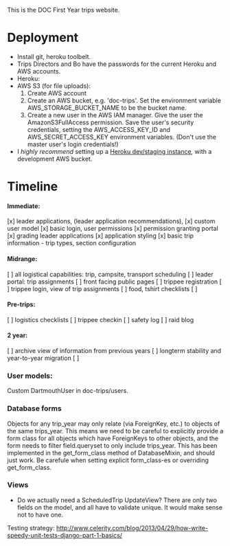 
This is the DOC First Year trips website.


Deployment
=========
* Install git, heroku toolbelt.
* Trips Directors and Bo have the passwords for the current Heroku and AWS accounts.
* Heroku:
* AWS S3 (for file uploads): 
  1) Create AWS account 
  2) Create an AWS bucket, e.g. 'doc-trips'. Set the environment variable AWS_STORAGE_BUCKET_NAME to be the bucket name.
  3) Create a new user in the AWS IAM manager. Give the user the AmazonS3FullAccess permission. Save the user's security credentials, setting the AWS_ACCESS_KEY_ID and AWS_SECRET_ACCESS_KEY environment variables. (Don't use the master user's login credentials!)
* I *highly recommend* setting up a [Heroku dev/staging instance](https://devcenter.heroku.com/articles/multiple-environments), with a development AWS bucket.


Timeline
========

#### Immediate:
[x] leader applications, (leader application recommendations), 
[x] custom user model 
[x] basic login, user permissions
[x] permission granting portal
[x] grading leader applications
[x] application styling 
[x] basic trip information - trip types, section configuration

#### Midrange:
[ ] all logistical capabilities: trip, campsite, transport scheduling
[ ] leader portal: trip assignments
[ ] front facing public pages
[ ] trippee registration
[ ] trippee login, view of trip assignments
[ ] food, tshirt checklists
[ ]

#### Pre-trips:
[ ] logistics checklists
[ ] trippee checkin
[ ] safety log
[ ] raid blog

#### 2 year:
[ ] archive view of information from previous years
[ ] longterm stability and year-to-year migration 
[ ]


### User models:

Custom DartmouthUser in doc-trips/users.

### Database forms

Objects for any trip_year may only relate (via ForeignKey, etc.) to objects of the same trips_year. This means we need to be careful to explicitly provide a form class for all objects which have ForeignKeys to other objects, and the form needs to filter field.queryset to only include trips_year. This has been implemented in the get_form_class method of DatabaseMixin, and should just work. Be carefule when setting explicit form_class-es or overriding get_form_class.

### Views

* Do we actually need a ScheduledTrip UpdateView? There are only two fields on the model, and all have to validate unique. It would make sense not to have one.


Testing strategy:
http://www.celerity.com/blog/2013/04/29/how-write-speedy-unit-tests-django-part-1-basics/
